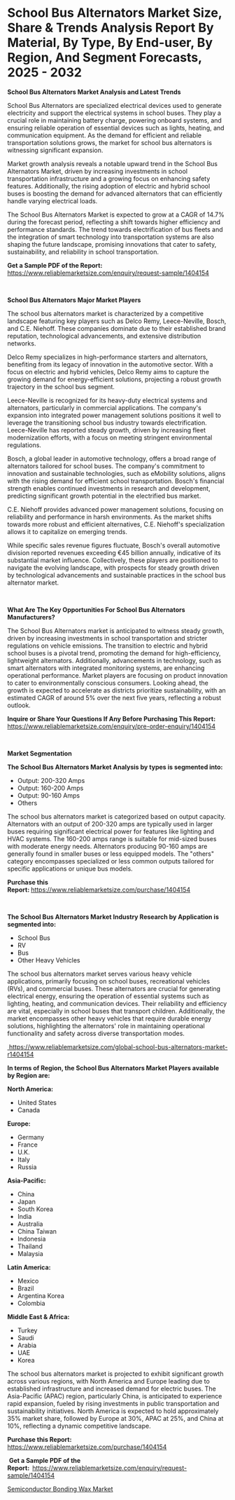 <p><h1>School Bus Alternators Market Size, Share & Trends Analysis Report By Material, By Type, By End-user, By Region, And Segment Forecasts, 2025 - 2032</h1></p><p><strong>School Bus Alternators Market Analysis and Latest Trends</strong></p>
<p><p>School Bus Alternators are specialized electrical devices used to generate electricity and support the electrical systems in school buses. They play a crucial role in maintaining battery charge, powering onboard systems, and ensuring reliable operation of essential devices such as lights, heating, and communication equipment. As the demand for efficient and reliable transportation solutions grows, the market for school bus alternators is witnessing significant expansion.</p><p>Market growth analysis reveals a notable upward trend in the School Bus Alternators Market, driven by increasing investments in school transportation infrastructure and a growing focus on enhancing safety features. Additionally, the rising adoption of electric and hybrid school buses is boosting the demand for advanced alternators that can efficiently handle varying electrical loads.</p><p>The School Bus Alternators Market is expected to grow at a CAGR of 14.7% during the forecast period, reflecting a shift towards higher efficiency and performance standards. The trend towards electrification of bus fleets and the integration of smart technology into transportation systems are also shaping the future landscape, promising innovations that cater to safety, sustainability, and reliability in school transportation.</p></p>
<p><strong>Get a Sample PDF of the Report:&nbsp;</strong> <a href="https://www.reliablemarketsize.com/enquiry/request-sample/1404154?utm_campaign=1991&utm_medium=2&utm_source=Github&utm_content=ia&utm_term=13012025&utm_id=school-bus-alternators">https://www.reliablemarketsize.com/enquiry/request-sample/1404154</a></p>
<p>&nbsp;</p>
<p><strong>School Bus Alternators Major Market Players</strong></p>
<p><p>The school bus alternators market is characterized by a competitive landscape featuring key players such as Delco Remy, Leece-Neville, Bosch, and C.E. Niehoff. These companies dominate due to their established brand reputation, technological advancements, and extensive distribution networks.</p><p>Delco Remy specializes in high-performance starters and alternators, benefiting from its legacy of innovation in the automotive sector. With a focus on electric and hybrid vehicles, Delco Remy aims to capture the growing demand for energy-efficient solutions, projecting a robust growth trajectory in the school bus segment.</p><p>Leece-Neville is recognized for its heavy-duty electrical systems and alternators, particularly in commercial applications. The company's expansion into integrated power management solutions positions it well to leverage the transitioning school bus industry towards electrification. Leece-Neville has reported steady growth, driven by increasing fleet modernization efforts, with a focus on meeting stringent environmental regulations.</p><p>Bosch, a global leader in automotive technology, offers a broad range of alternators tailored for school buses. The company's commitment to innovation and sustainable technologies, such as eMobility solutions, aligns with the rising demand for efficient school transportation. Bosch's financial strength enables continued investments in research and development, predicting significant growth potential in the electrified bus market.</p><p>C.E. Niehoff provides advanced power management solutions, focusing on reliability and performance in harsh environments. As the market shifts towards more robust and efficient alternatives, C.E. Niehoff's specialization allows it to capitalize on emerging trends.</p><p>While specific sales revenue figures fluctuate, Bosch's overall automotive division reported revenues exceeding €45 billion annually, indicative of its substantial market influence. Collectively, these players are positioned to navigate the evolving landscape, with prospects for steady growth driven by technological advancements and sustainable practices in the school bus alternator market.</p></p>
<p>&nbsp;</p>
<p><strong>What Are The Key Opportunities For School Bus Alternators Manufacturers?</strong></p>
<p><p>The School Bus Alternators market is anticipated to witness steady growth, driven by increasing investments in school transportation and stricter regulations on vehicle emissions. The transition to electric and hybrid school buses is a pivotal trend, promoting the demand for high-efficiency, lightweight alternators. Additionally, advancements in technology, such as smart alternators with integrated monitoring systems, are enhancing operational performance. Market players are focusing on product innovation to cater to environmentally conscious consumers. Looking ahead, the growth is expected to accelerate as districts prioritize sustainability, with an estimated CAGR of around 5% over the next five years, reflecting a robust outlook.</p></p>
<p><strong>Inquire or Share Your Questions If Any Before Purchasing This Report:</strong> <a href="https://www.reliablemarketsize.com/enquiry/pre-order-enquiry/1404154?utm_campaign=1991&utm_medium=2&utm_source=Github&utm_content=ia&utm_term=13012025&utm_id=school-bus-alternators">https://www.reliablemarketsize.com/enquiry/pre-order-enquiry/1404154</a></p>
<p>&nbsp;</p>
<p><strong>Market Segmentation</strong></p>
<p><strong>The School Bus Alternators Market Analysis by types is segmented into:</strong></p>
<p><ul><li>Output: 200-320 Amps</li><li>Output: 160-200 Amps</li><li>Output: 90-160 Amps</li><li>Others</li></ul></p>
<p><p>The school bus alternators market is categorized based on output capacity. Alternators with an output of 200-320 amps are typically used in larger buses requiring significant electrical power for features like lighting and HVAC systems. The 160-200 amps range is suitable for mid-sized buses with moderate energy needs. Alternators producing 90-160 amps are generally found in smaller buses or less equipped models. The "others" category encompasses specialized or less common outputs tailored for specific applications or unique bus models.</p></p>
<p><strong>Purchase this Report:&nbsp;</strong><a href="https://www.reliablemarketsize.com/purchase/1404154?utm_campaign=1991&utm_medium=2&utm_source=Github&utm_content=ia&utm_term=13012025&utm_id=school-bus-alternators">https://www.reliablemarketsize.com/purchase/1404154</a></p>
<p>&nbsp;</p>
<p><strong>The School Bus Alternators Market Industry Research by Application is segmented into:</strong></p>
<p><ul><li>School Bus</li><li>RV</li><li>Bus</li><li>Other Heavy Vehicles</li></ul></p>
<p><p>The school bus alternators market serves various heavy vehicle applications, primarily focusing on school buses, recreational vehicles (RVs), and commercial buses. These alternators are crucial for generating electrical energy, ensuring the operation of essential systems such as lighting, heating, and communication devices. Their reliability and efficiency are vital, especially in school buses that transport children. Additionally, the market encompasses other heavy vehicles that require durable energy solutions, highlighting the alternators' role in maintaining operational functionality and safety across diverse transportation modes.</p></p>
<p><a href="https://www.reliablemarketsize.com/global-school-bus-alternators-market-r1404154?utm_campaign=1991&utm_medium=2&utm_source=Github&utm_content=ia&utm_term=13012025&utm_id=school-bus-alternators">&nbsp;https://www.reliablemarketsize.com/global-school-bus-alternators-market-r1404154</a></p>
<p><strong>In terms of Region, the School Bus Alternators Market Players available by Region are:</strong></p>
<p>
    <p> <strong> North America: </strong>
        <ul>
            <li>United States</li>
            <li>Canada</li>
        </ul>
        </p> 
    <p> <strong> Europe: </strong>
        <ul>
            <li>Germany</li>
            <li>France</li>
            <li>U.K.</li>
            <li>Italy</li>
            <li>Russia</li>
        </ul>
        </p> 
    <p> <strong> Asia-Pacific: </strong>
        <ul>
            <li>China</li>
            <li>Japan</li>
            <li>South Korea</li>
            <li>India</li>
            <li>Australia</li>
            <li>China Taiwan</li>
            <li>Indonesia</li>
            <li>Thailand</li>
            <li>Malaysia</li>
        </ul>
        </p> 
    <p> <strong> Latin America: </strong>
        <ul>
            <li>Mexico</li>
            <li>Brazil</li>
            <li>Argentina Korea</li>
            <li>Colombia</li>
        </ul>
        </p> 
    <p> <strong> Middle East & Africa: </strong>
        <ul>
            <li>Turkey</li>
            <li>Saudi</li>
            <li>Arabia</li>
            <li>UAE</li>
            <li>Korea</li>
        </ul>
    </p>
    </p>
<p><p>The school bus alternators market is projected to exhibit significant growth across various regions, with North America and Europe leading due to established infrastructure and increased demand for electric buses. The Asia-Pacific (APAC) region, particularly China, is anticipated to experience rapid expansion, fueled by rising investments in public transportation and sustainability initiatives. North America is expected to hold approximately 35% market share, followed by Europe at 30%, APAC at 25%, and China at 10%, reflecting a dynamic competitive landscape.</p></p>
<p><strong>Purchase this Report: </strong><a href="https://www.reliablemarketsize.com/purchase/1404154?utm_campaign=1991&utm_medium=2&utm_source=Github&utm_content=ia&utm_term=13012025&utm_id=school-bus-alternators">https://www.reliablemarketsize.com/purchase/1404154</a></p>
<p>&nbsp;<strong>Get a Sample PDF of the Report:&nbsp;&nbsp;</strong><a href="https://www.reliablemarketsize.com/enquiry/request-sample/1404154?utm_campaign=1991&utm_medium=2&utm_source=Github&utm_content=ia&utm_term=13012025&utm_id=school-bus-alternators">https://www.reliablemarketsize.com/enquiry/request-sample/1404154</a></p>
<p><strong></strong></p>
<p><p><a href="https://github.com/YashRP12/Market-Research-Report-List-6/blob/main/semiconductor-bonding-wax-market.md?utm_campaign=1991&utm_medium=2&utm_source=Github&utm_content=ia&utm_term=13012025&utm_id=school-bus-alternators">Semiconductor Bonding Wax Market</a></p></p>